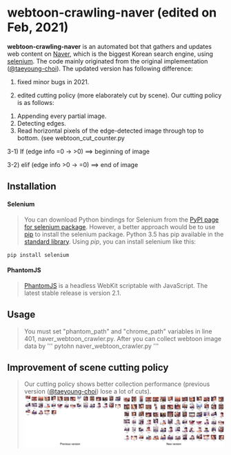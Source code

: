 # webtoon-crawling-naver (edited on Feb, 2021)

  **webtoon-crawling-naver** is an automated bot that gathers and updates web content on [Naver](http://www.naver.com/), which is the biggest Korean search engine, using [selenium](http://selenium-python.readthedocs.io/). The code mainly originated from the original implementation ([@taeyoung-choi](https://www.github.com/taeyoung-choi/naver-crawler)).
   The updated version has following difference:
   
1. fixed minor bugs in 2021.

2. edited cutting policy (more elaborately cut by scene).
 Our cutting policy is as follows:
 1) Appending every partial image.
 2) Detecting edges.
 3) Read horizontal pixels of the edge-detected image through top to bottom. (see webtoon_cut_counter.py
 
   3-1) If (edge info =0 -> >0) ==> beginning of image
   
   3-2) elif (edge info >0 -> =0) ==> end of image
 
## Installation

#### Selenium
>You can download Python bindings for Selenium from the [PyPI page for selenium package](https://pypi.python.org/pypi/selenium). However, a better approach would be to use [pip](https://pip.pypa.io/en/latest/installing/) to install the selenium package. Python 3.5 has pip available in the [standard library](https://docs.python.org/3.5/installing/index.html). Using *pip*, you can install selenium like this:
```
pip install selenium
```

#### PhantomJS
>[PhantomJS](http://phantomjs.org/download.html) is a headless WebKit scriptable with JavaScript. The latest stable release is version 2.1.


## Usage
>You must set "phantom_path" and "chrome_path" variables in line 401, naver_webtoon_crawler.py. After you can collect webtoon image data by
'''
pytohn naver_webtoon_crawler.py
'''


## Improvement of scene cutting policy
> Our cutting policy shows better collection performance (previous version ([@taeyoung-choi](https://www.github.com/taeyoung-choi/naver-crawler)) lose a lot of cuts).
![image](https://github.com/ckdghk77/naver-crawler/blob/master/fig/edited_cutting_policy.png)

